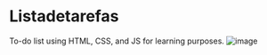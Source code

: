 # Listadetarefas
To-do list using HTML, CSS, and JS for learning purposes.
![image](https://github.com/mateus0205/Listadetarefas/assets/89797706/df09e693-8e29-4502-8623-e4a3cec62fdc)
